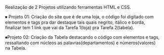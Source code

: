 Realização de 2 Projetos utilizando ferramentas HTML e CSS.

⏹ Projeto 01: Criação do site que é de uma loja, o código foi digitado
com elementos e tags pra dar destaque tais quais negrito, itálico e borda, 
finalizar tem 1 link que vai da Tarefa 1(loja) pra Tarefa 2(tabela).

⏺Projeto 02: Criação da Tabela destacando o código com elementos e tags,
ressaltando com núcleos as palavras(departamentos) e números(valores) na Tabela.
